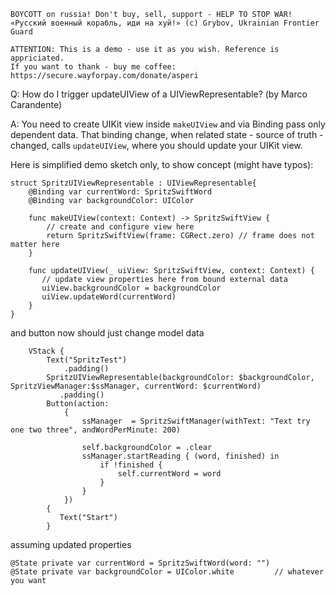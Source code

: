 ```
BOYCOTT on russia! Don't buy, sell, support - HELP TO STOP WAR!
«Русский военный корабль, иди на хуй!» (c) Grybov, Ukrainian Frontier Guard

ATTENTION: This is a demo - use it as you wish. Reference is appriciated.
If you want to thank - buy me coffee: https://secure.wayforpay.com/donate/asperi
```

Q: How do I trigger updateUIView of a UIViewRepresentable? (by Marco Carandente)

A: You need to create UIKit view inside `makeUIView` and via Binding pass only dependent data. That binding change, when related state - source of truth - changed, calls `updateUIView`, where you should update your UIKit view.

Here is simplified demo sketch only, to show concept (might have typos):

```
struct SpritzUIViewRepresentable : UIViewRepresentable{
    @Binding var currentWord: SpritzSwiftWord
    @Binding var backgroundColor: UIColor
    
    func makeUIView(context: Context) -> SpritzSwiftView {
        // create and configure view here
        return SpritzSwiftView(frame: CGRect.zero) // frame does not matter here
    }

    func updateUIView(_ uiView: SpritzSwiftView, context: Context) {
       // update view properties here from bound external data
       uiView.backgroundColor = backgroundColor
       uiView.updateWord(currentWord)
    }
}
```

and button now should just change model data

        VStack {
            Text("SpritzTest")
                .padding()
            SpritzUIViewRepresentable(backgroundColor: $backgroundColor, SpritzViewManager:$ssManager, currentWord: $currentWord)
               .padding()
            Button(action:
                {
                    ssManager  = SpritzSwiftManager(withText: "Text try one two three", andWordPerMinute: 200)

                    self.backgroundColor = .clear
                    ssManager.startReading { (word, finished) in
                        if !finished {
                            self.currentWord = word
                        }
                    }
                })
            {
               Text("Start")
            }


assuming updated properties

```
@State private var currentWord = SpritzSwiftWord(word: "")
@State private var backgroundColor = UIColor.white         // whatever you want
```
